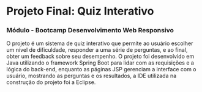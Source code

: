 # Projeto Final: Quiz Interativo

<h3>Módulo - Bootcamp Desenvolvimento Web Responsivo</h3>
 
O projeto é um sistema de quiz interativo que permite ao usuário escolher um nível de dificuldade, responder a uma série de perguntas, e ao final, obter um feedback sobre seu desempenho. O projeto foi desenvolvido em Java utilizando o framework Spring Boot para lidar com as requisições e a lógica do back-end, enquanto as páginas JSP gerenciam a interface com o usuário, mostrando as perguntas e os resultados, a IDE utilizada na construção do projeto foi a Eclipse.
